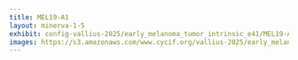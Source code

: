 ```yaml
---
title: MEL19-A1
layout: minerva-1-5
exhibit: config-vallius-2025/early_melanoma_tumor_intrinsic_e41/MEL19-A1
images: https://s3.amazonaws.com/www.cycif.org/vallius-2025/early_melanoma_tumor_intrinsic_e41/MEL19-A1
---
```

